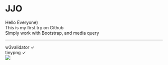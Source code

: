 # JJO
 Hello Everyone) <br>
 This is my first try on Github <br>
 Simply work with Bootstrap, and media query <br>
 <hr>
 w3validator &#10003; <br>
 tinypng &#10003; <br>
 <img src="https://c.radikal.ru/c33/2102/60/edef5e637b2c.jpg" />
